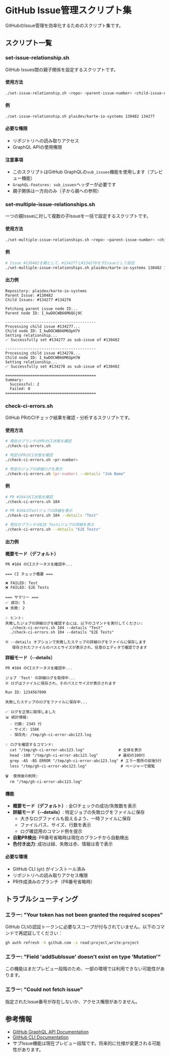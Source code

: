 # GitHub Issue管理スクリプト集

GitHubのIssue管理を効率化するためのスクリプト集です。

## スクリプト一覧

### set-issue-relationship.sh

GitHub Issues間の親子関係を設定するスクリプトです。

#### 使用方法
```bash
./set-issue-relationship.sh <repo> <parent-issue-number> <child-issue-number>
```

#### 例
```bash
./set-issue-relationship.sh plaidev/karte-io-systems 130482 134277
```

#### 必要な権限
- リポジトリへの読み取りアクセス
- GraphQL APIの使用権限

#### 注意事項
- このスクリプトはGitHub GraphQLの`sub_issues`機能を使用します（プレビュー機能）
- `GraphQL-Features: sub_issues`ヘッダーが必要です
- 親子関係は一方向のみ（子から親への参照）

### set-multiple-issue-relationships.sh

一つの親Issueに対して複数の子Issueを一括で設定するスクリプトです。

#### 使用方法
```bash
./set-multiple-issue-relationships.sh <repo> <parent-issue-number> <child-issue-number1> [child-issue-number2 ...]
```

#### 例
```bash
# Issue #130482を親として、#134277と#134278を子Issueとして設定
./set-multiple-issue-relationships.sh plaidev/karte-io-systems 130482 134277 134278
```

#### 出力例
```
Repository: plaidev/karte-io-systems
Parent Issue: #130482
Child Issues: #134277 #134278

Fetching parent issue node ID...
Parent node ID: I_kwDOCWB66M6QGj9C

----------------------------------------
Processing child issue #134277...
Child node ID: I_kwDOCWB66M6QpH7V
Setting relationship...
✅ Successfully set #134277 as sub-issue of #130482

----------------------------------------
Processing child issue #134278...
Child node ID: I_kwDOCWB66M6QpH7W
Setting relationship...
✅ Successfully set #134278 as sub-issue of #130482

========================================
Summary:
  Successful: 2
  Failed: 0
========================================
```

### check-ci-errors.sh

GitHub PRのCIチェック結果を確認・分析するスクリプトです。

#### 使用方法
```bash
# 現在のブランチのPRのCI状態を確認
./check-ci-errors.sh

# 特定のPRのCI状態を確認
./check-ci-errors.sh <pr-number>

# 特定のジョブの詳細ログを表示
./check-ci-errors.sh [pr-number] --details "Job Name"
```

#### 例
```bash
# PR #104のCI状態を確認
./check-ci-errors.sh 104

# PR #104のTestジョブの詳細を表示
./check-ci-errors.sh 104 --details "Test"

# 現在のブランチのE2E Testsジョブの詳細を表示
./check-ci-errors.sh --details "E2E Tests"
```

#### 出力例

**概要モード（デフォルト）**
```
PR #104 のCIステータスを確認中...

=== CI チェック概要 ===

❌ FAILED: Test
❌ FAILED: E2E Tests

=== サマリー ===
✅ 成功: 5
❌ 失敗: 2

💡 ヒント:
失敗したジョブの詳細ログを確認するには、以下のコマンドを実行してください:
  ./check-ci-errors.sh 104 --details "Test"
  ./check-ci-errors.sh 104 --details "E2E Tests"

※ --details オプションで失敗したステップの詳細ログをファイルに保存します
   保存されたファイルのパスとサイズが表示され、任意のエディタで確認できます
```

**詳細モード（--details）**
```
PR #104 のCIステータスを確認中...

ジョブ 'Test' の詳細ログを取得中...
※ ログはファイルに保存され、そのパスとサイズが表示されます

Run ID: 1234567890

失敗したステップのログをファイルに保存中...

✅ ログを正常に取得しました
📊 統計情報:
  - 行数: 2345 行
  - サイズ: 156K
  - 保存先: /tmp/gh-ci-error-abc123.log

💡 ログを確認するコマンド:
  cat "/tmp/gh-ci-error-abc123.log"               # 全体を表示
  head -100 "/tmp/gh-ci-error-abc123.log"         # 最初の100行
  grep -A5 -B5 ERROR "/tmp/gh-ci-error-abc123.log" # エラー箇所の前後5行
  less "/tmp/gh-ci-error-abc123.log"               # ページャーで閲覧

🗑️  使用後の削除:
  rm "/tmp/gh-ci-error-abc123.log"
```

#### 機能
- **概要モード（デフォルト）**: 全CIチェックの成功/失敗数を表示
- **詳細モード（--details）**: 特定ジョブの失敗ログをファイルに保存
  - 大きなログファイルも扱えるよう、一時ファイルに保存
  - ファイルパス、サイズ、行数を表示
  - ログ確認用のコマンド例を提示
- **自動PR検出**: PR番号省略時は現在のブランチから自動検出
- **色付き出力**: 成功は緑、失敗は赤、情報は青で表示

#### 必要な環境
- GitHub CLI (`gh`) がインストール済み
- リポジトリへの読み取りアクセス権限
- PR作成済みのブランチ（PR番号省略時）

## トラブルシューティング

### エラー: "Your token has not been granted the required scopes"
GitHub CLIの認証トークンに必要なスコープが付与されていません。以下のコマンドで再認証してください：
```bash
gh auth refresh -h github.com -s read:project,write:project
```

### エラー: "Field 'addSubIssue' doesn't exist on type 'Mutation'"
この機能はまだプレビュー段階のため、一部の環境では利用できない可能性があります。

### エラー: "Could not fetch issue"
指定されたIssue番号が存在しないか、アクセス権限がありません。

## 参考情報

- [GitHub GraphQL API Documentation](https://docs.github.com/en/graphql)
- [GitHub CLI Documentation](https://cli.github.com/manual/)
- サブIssue機能は現在プレビュー段階です。将来的に仕様が変更される可能性があります。